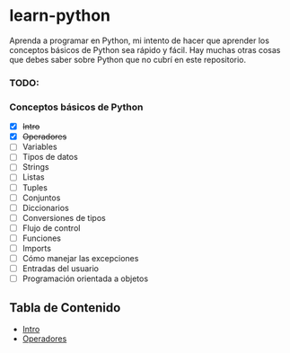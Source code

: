 # learn-python
Aprenda a programar en Python, mi intento de hacer que aprender los conceptos básicos de Python sea rápido y fácil. Hay muchas otras cosas que debes saber sobre Python que no cubrí en este repositorio.

### TODO:

### Conceptos básicos de Python
- [x] ~~Intro~~
- [x] ~~Operadores~~
- [ ] Variables
- [ ] Tipos de datos
- [ ] Strings
- [ ] Listas
- [ ] Tuples
- [ ] Conjuntos
- [ ] Diccionarios
- [ ] Conversiones de tipos
- [ ] Flujo de control
- [ ] Funciones
- [ ] Imports
- [ ] Cómo manejar las excepciones
- [ ] Entradas del usuario
- [ ] Programación orientada a objetos

## Tabla de Contenido
* [Intro](intro.ipynb "Aprenda a programar en Python")
* [Operadores](operators.ipynb "Operadores en Python")
